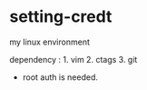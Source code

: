 # setting-credt
my linux environment

dependency : 
	1. vim 
	2. ctags 
	3. git 

* root auth is needed. 
